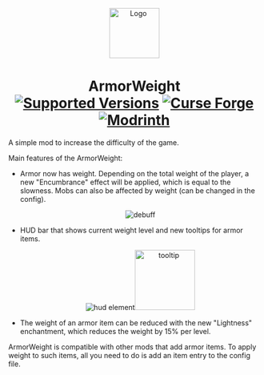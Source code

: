 <p align="center"><img src="https://i.imgur.com/jUN9Zpk.png" alt="Logo" width=100></p>
<h1 align="center">ArmorWeight<br>
  <a href="https://www.curseforge.com/minecraft/mc-mods/armorweight/files"><img src="https://cf.way2muchnoise.eu/versions/armorweight.svg" alt="Supported Versions"></a>
  <a href="https://www.curseforge.com/minecraft/mc-mods/armorweight"><img src="https://cf.way2muchnoise.eu/armorweight.svg" alt="Curse Forge"></a>
    <a href="https://modrinth.com/mod/armorweight"><img src="https://img.shields.io/modrinth/dt/lpgm7bN3?logo=modrinth&label=&labelColor=%2300AF5C&color=2D2D2D&logoColor=1C1C1C" alt="Modrinth"></a>
</h1>
<p>A simple mod to increase the difficulty of the game.</p>
<p>Main features of the ArmorWeight:</p>
<ul>
  <li>Armor now has weight. Depending on the total weight of the player, a new "Encumbrance" effect will be applied, which is equal to the slowness. Mobs can also be affected by weight (can be changed in the config).
    <p align="center"><img src="https://i.imgur.com/pA8t389.png" alt="debuff"></p></li>
  <li>HUD bar that shows current weight level and new tooltips for armor items.
    <p align="center"><img src="https://media.giphy.com/media/v1.Y2lkPTc5MGI3NjExbzk4OGl4aGg4MG93ZWhhZml6ZGs1OTZzb3I5NzR2MjAyNnZkb21rZCZlcD12MV9pbnRlcm5hbF9naWZfYnlfaWQmY3Q9Zw/GB7dgBMoEnqATBdCUP/giphy.gif" alt="hud element"><img src="https://i.imgur.com/aCnbHEA.png" alt="tooltip" height=120></p></li>
  <li>The weight of an armor item can be reduced with the new "Lightness" enchantment, which reduces the weight by 15% per level.</li>
</ul>
<p>ArmorWeight is compatible with other mods that add armor items. To apply weight to such items, all you need to do is add an item entry to the config file.</p>
